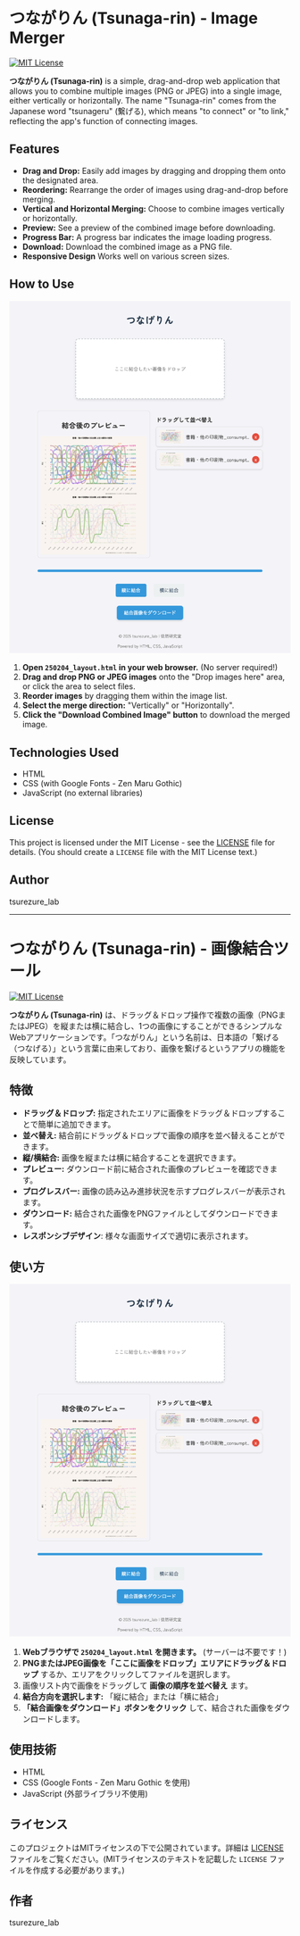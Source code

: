 # つながりん (Tsunaga-rin) - Image Merger

[![MIT License](https://img.shields.io/badge/license-MIT-blue.svg)](https://opensource.org/licenses/MIT)

**つながりん (Tsunaga-rin)** is a simple, drag-and-drop web application that allows you to combine multiple images (PNG or JPEG) into a single image, either vertically or horizontally.  The name "Tsunaga-rin" comes from the Japanese word "tsunageru" (繋げる), which means "to connect" or "to link," reflecting the app's function of connecting images.

## Features

*   **Drag and Drop:** Easily add images by dragging and dropping them onto the designated area.
*   **Reordering:** Rearrange the order of images using drag-and-drop before merging.
*   **Vertical and Horizontal Merging:** Choose to combine images vertically or horizontally.
*   **Preview:** See a preview of the combined image before downloading.
*   **Progress Bar:**  A progress bar indicates the image loading progress.
*   **Download:** Download the combined image as a PNG file.
*  **Responsive Design** Works well on various screen sizes.

## How to Use
![アプリのスクリーンショット](/images/screenshot.png)
1.  **Open `250204_layout.html` in your web browser.**  (No server required!)
2.  **Drag and drop PNG or JPEG images** onto the "Drop images here" area, or click the area to select files.
3.  **Reorder images** by dragging them within the image list.
4.  **Select the merge direction:** "Vertically" or "Horizontally".
5.  **Click the "Download Combined Image" button** to download the merged image.

## Technologies Used

*   HTML
*   CSS (with Google Fonts - Zen Maru Gothic)
*   JavaScript (no external libraries)

## License

This project is licensed under the MIT License - see the [LICENSE](LICENSE) file for details.  (You should create a `LICENSE` file with the MIT License text.)

## Author

tsurezure_lab

---

# つながりん (Tsunaga-rin) - 画像結合ツール

[![MIT License](https://img.shields.io/badge/license-MIT-blue.svg)](https://opensource.org/licenses/MIT)

**つながりん (Tsunaga-rin)** は、ドラッグ＆ドロップ操作で複数の画像（PNGまたはJPEG）を縦または横に結合し、1つの画像にすることができるシンプルなWebアプリケーションです。「つながりん」という名前は、日本語の「繋げる（つなげる）」という言葉に由来しており、画像を繋げるというアプリの機能を反映しています。

## 特徴

*   **ドラッグ＆ドロップ:** 指定されたエリアに画像をドラッグ＆ドロップすることで簡単に追加できます。
*   **並べ替え:** 結合前にドラッグ＆ドロップで画像の順序を並べ替えることができます。
*   **縦/横結合:** 画像を縦または横に結合することを選択できます。
*   **プレビュー:** ダウンロード前に結合された画像のプレビューを確認できます。
*   **プログレスバー:** 画像の読み込み進捗状況を示すプログレスバーが表示されます。
*   **ダウンロード:** 結合された画像をPNGファイルとしてダウンロードできます。
*  **レスポンシブデザイン**: 様々な画面サイズで適切に表示されます。

## 使い方
![アプリのスクリーンショット](/images/screenshot.png)
1.  **Webブラウザで `250204_layout.html` を開きます。** (サーバーは不要です！)
2.  **PNGまたはJPEG画像を「ここに画像をドロップ」エリアにドラッグ＆ドロップ** するか、エリアをクリックしてファイルを選択します。
3.  画像リスト内で画像をドラッグして **画像の順序を並べ替え** ます。
4.  **結合方向を選択します:** 「縦に結合」または「横に結合」
5.  **「結合画像をダウンロード」ボタンをクリック** して、結合された画像をダウンロードします。

## 使用技術

*   HTML
*   CSS (Google Fonts - Zen Maru Gothic を使用)
*   JavaScript (外部ライブラリ不使用)

## ライセンス

このプロジェクトはMITライセンスの下で公開されています。詳細は [LICENSE](LICENSE) ファイルをご覧ください。(MITライセンスのテキストを記載した `LICENSE` ファイルを作成する必要があります。)

## 作者

tsurezure_lab
